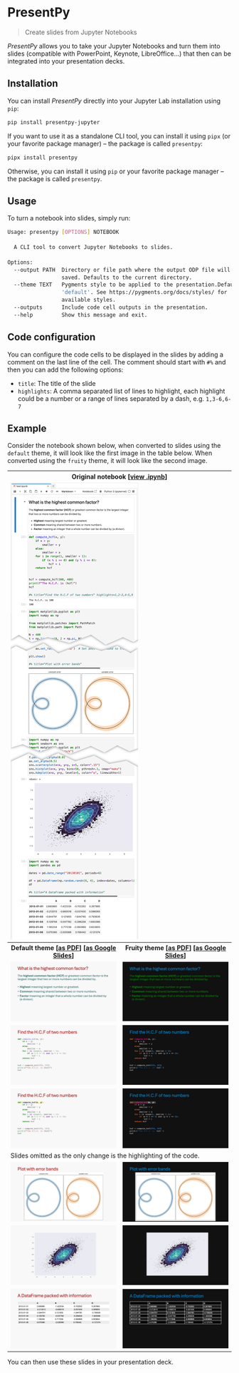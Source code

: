 PresentPy
=========

 > Create slides from Jupyter Notebooks

_PresentPy_ allows you to take your Jupyter Notebooks and turn them into slides (compatible with PowerPoint, Keynote, LibreOffice...) that then can be integrated into your presentation decks.

## Installation

You can install _PresentPy_ directly into your Jupyter Lab installation using `pip`:

```bash
pip install presentpy-jupyter
```

If you want to use it as a standalone CLI tool, you can install it using `pipx` (or your favorite package manager) – the package is called `presentpy`:

```bash
pipx install presentpy
```

Otherwise, you can install it using `pip` or your favorite package manager – the package is called `presentpy`.

## Usage

To turn a notebook into slides, simply run:

```bash
Usage: presentpy [OPTIONS] NOTEBOOK

  A CLI tool to convert Jupyter Notebooks to slides.

Options:
  --output PATH  Directory or file path where the output ODP file will be
                 saved. Defaults to the current directory.
  --theme TEXT   Pygments style to be applied to the presentation.Defaults to
                 'default'. See https://pygments.org/docs/styles/ for
                 available styles.
  --outputs      Include code cell outputs in the presentation.
  --help         Show this message and exit.
```

<!-- 
It also works with Python scripts:

```bash
presentpy [OPTIONS] py SCRIPT_PATH
```
-->

## Code configuration

You can configure the code cells to be displayed in the slides by adding a comment on the last line of the cell. The comment should start with `#%` and then you can add the following options:

 - `title`: The title of the slide
 - `highlights`: A comma separated list of lines to highlight, each highlight could be a number or a range of lines separated by a dash, e.g. `1,3-6,6-7`

## Example

Consider the notebook shown below, when converted to slides using the `default` theme, it will look like the first image in the table below. When converted using the `fruity` theme, it will look like the second image.

<table>
	<tbody>
        <tr>
			<th colspan="2">Original notebook [<a href="tests/files/test.ipynb" target="_blank">view .ipynb</a>]</th>
        </tr>
        <tr>
			<td colspan="2">
                <img src="docs/images/demo-notebook.png" />
            </td>
        </tr>
		<tr>
			<th>Default theme 
                [<a href="https://drive.google.com/file/d/1HuYzFU8rTMa21dC0r7hD9gFByJJ3Cd4f/view?usp=sharing" target="_blank">as PDF</a>]
                [<a href="https://docs.google.com/presentation/d/1ZuRIwh6Eq11AAp6JtsMZw9yhbDB2yZAzAFEDrw3bvF4/edit?usp=sharing">as Google Slides</a>]
            </th>
			<th>Fruity theme 
                [<a href="https://drive.google.com/file/d/1a5FwVKyBWUS7iGJZoFlO_vnd_czbMZBe/view?usp=drive_link" target="_blank">as PDF</a>]
                [<a href="https://docs.google.com/presentation/d/1ObZPZx9lEE_UuqjXcfrRuwPq2dmQTahiO7yq1Zqjwc8/edit?usp=sharing">as Google Slides</a>]
            </th>
		</tr>
		<tr>
            <td>
                <img src="docs/images/demo-default/Slide1.jpeg" />
            </td>
			<td>
                <img src="docs/images/demo-fruity/Slide1.jpeg" />
            </td>
		</tr>
		<tr>
            <td>
                <img src="docs/images/demo-default/Slide2.jpeg" />
            </td>
			<td>
                <img src="docs/images/demo-fruity/Slide2.jpeg" />
            </td>
		</tr>
		<tr>
            <td>
                <img src="docs/images/demo-default/Slide3.jpeg" />
            </td>
			<td>
                <img src="docs/images/demo-fruity/Slide3.jpeg" />
            </td>
		</tr>
		<tr>
            <td colspan="2">
                Slides omitted as the only change is the highlighting of the code.
            </td>
		</tr>
		<tr>
            <td>
                <img src="docs/images/demo-default/Slide7.jpeg" />
            </td>
			<td>
                <img src="docs/images/demo-fruity/Slide7.jpeg" />
            </td>
		</tr>
		<tr>
            <td>
                <img src="docs/images/demo-default/Slide8.jpeg" />
            </td>
			<td>
                <img src="docs/images/demo-fruity/Slide8.jpeg" />
            </td>
		</tr>
		<tr>
            <td>
                <img src="docs/images/demo-default/Slide9.jpeg" />
            </td>
			<td>
                <img src="docs/images/demo-fruity/Slide9.jpeg" />
            </td>
		</tr>
	</tbody>
</table>

You can then use these slides in your presentation deck.
